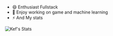 - 😄 Enthusiast Fullstack
- 🔭 Enjoy working on game and machine learning
- ⚡ And My stats

![Kef's Stats](https://github-readme-stats.vercel.app/api?username=kefniark&theme=github_dark&show_icons=true&count_private=true)
<!--
**kefniark/kefniark** is a ✨ _special_ ✨ repository because its `README.md` (this file) appears on your GitHub profile.

Here are some ideas to get you started:

- 🔭 I’m currently working on ...
- 🌱 I’m currently learning ...
- 👯 I’m looking to collaborate on ...
- 🤔 I’m looking for help with ...
- 💬 Ask me about ...
- 📫 How to reach me: ...
- 😄 Pronouns: ...
- ⚡ Fun fact: ...
-->
